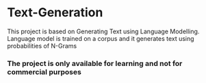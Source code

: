 # Text-Generation
This project is based on Generating Text using Language Modelling. Language model is trained on a corpus and it generates text using probabilities of N-Grams

### The project is only available for learning and not for commercial purposes
